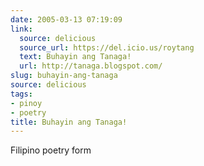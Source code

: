 ```yaml
---
date: 2005-03-13 07:19:09
link:
  source: delicious
  source_url: https://del.icio.us/roytang
  text: Buhayin ang Tanaga!
  url: http://tanaga.blogspot.com/
slug: buhayin-ang-tanaga
source: delicious
tags:
- pinoy
- poetry
title: Buhayin ang Tanaga!
---
```


Filipino poetry form